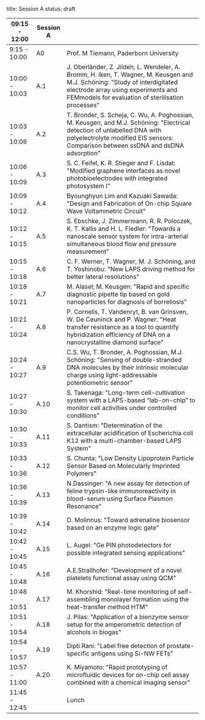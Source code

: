 title: Session A
status: draft


|      09:15 - 12:00    |        **Session A**  |   |                   
|------------|----------------------------------|---------|
|9:15 - 10:00 |A0|  Prof. M Tiemann, Paderborn University  |
|10:00 - 10:03 | A.1 |J. Oberländer, Z. Jildeh, L. Wendeler, A. Bromm, H. Iken, T. Wagner, M. Keusgen and M.J. Schöning: "Study of interdigitated electrode array using experiments and FEMmodels for evaluation of sterilisation processes"|
|10:03 - 10:06 | A.2 |T. Bronder, S. Scheja, C. Wu, A. Poghossian, M. Keusgen, and M.J. Schöning: "Electrical detection of unlabelled DNA with polyelectrolyte modified EIS sensors: Comparison between ssDNA and dsDNA adsorption"|
|10:06 - 10:09 | A.3 |S. C. Feifel, K. R. Stieger and F. Lisdat: "Modified graphene interfaces as novel photobioelectrodes with integrated photosystem I"|
|10:09 - 10:12 | A.4 |Byounghyun Lim and Kazuaki Sawada: "Design and Fabrication of On-chip Square Wave Voltammetric Circuit"|
|10:12 - 10:15 | A.5 |S. Ebschke, J. Zimmermann, R. R. Poloczek, K. T. Kallis and H. L. Fiedler: "Towards a nanoscale sensor system for intra-arterial simultaneous blood flow and pressure measurement"|
|10:15 - 10:18 | A.6 |C. F. Werner, T. Wagner, M. J. Schöning, and T. Yoshinobu: "New LAPS driving method for better lateral resolutions"|
|10:18 - 10:21 | A.7 |M. Alasel; M. Keusgen: "Rapid and specific diagnostic pipette tip based on gold nanoparticles for diagnosis of borreliosis"|
|10:21 - 10:24 | A.8 |P. Cornelis, T. Vandenryt, B. van Grinsven, W. De Ceuninck and P. Wagner: "Heat transfer resistance as a tool to quantify hybridization efficiency of DNA on a nanocrystalline diamond surface"|
|10:24 - 10:27 | A.9 |C.S. Wu, T. Bronder, A. Poghossian, M.J. Schöning: "Sensing of double-stranded DNA molecules by their intrinsic molecular charge using light-addressable potentiometric sensor"|
|10:27 - 10:30 | A.10 |S. Takenaga: "Long-term cell-cultivation system with a LAPS-based “lab-on-chip” to monitor cell activities under controlled conditions"|
|10:30 - 10:33 | A.11 |S. Dantism: "Determination of the extracellular acidification of Escherichia coli K12 with a multi-chamber-based LAPS System"|
|10:33 - 10:36 | A.12 |S. Chunta: "Low Density Lipoprotein Particle Sensor Based on Molecularly Imprinted Polymers"|
|10:36 - 10:39 | A.13 |N.Dassinger: "A new assay for detection of feline trypsin-like immunoreactivity in blood-serum using Surface Plasmon Resonance"|
|10:39 - 10:42 | A.14 |D. Molinnus: "Toward adrenaline biosensor based on an enzyme logic gate"|
|10:42 - 10:45 | A.15 |L. Augel: "Ge PIN photodetectors for possible integrated sensing applications"|
|10:45 - 10:48 | A.16 |A.E.Strallhofer: "Development of a novel platelets functional assay using QCM"|
|10:48 - 10:51 | A.17 |M. Khorshid: "Real-time monitoring of self-assembling monolayer formation using the heat-transfer method HTM"|
|10:51 - 10:54 | A.18 |J. Pilas: "Application of a bienzyme sensor setup for the amperometric detection of alcohols in biogas"|
|10:54 - 10:57 | A.19 |Dipti Rani: "Label free detection of prostate-specific antigens using Si-NW FETs"|
|10:57 - 11:00 | A.20 |K. Miyamoto: "Rapid prototyping of microfluidic devices for on-chip cell assay combined with a chemical imaging sensor"|
|11:45 - 12:45 |   |Lunch            |
